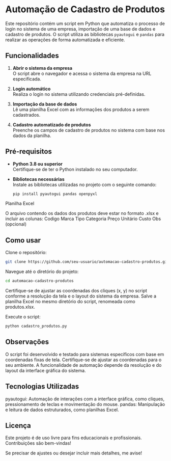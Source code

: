 # Automação de Cadastro de Produtos

Este repositório contém um script em Python que automatiza o processo de login no sistema de uma empresa, importação de uma base de dados e cadastro de produtos. O script utiliza as bibliotecas `pyautogui` e `pandas` para realizar as operações de forma automatizada e eficiente.

## Funcionalidades

1. **Abrir o sistema da empresa**  
   O script abre o navegador e acessa o sistema da empresa na URL especificada.
   
2. **Login automático**  
   Realiza o login no sistema utilizando credenciais pré-definidas.

3. **Importação da base de dados**  
   Lê uma planilha Excel com as informações dos produtos a serem cadastrados.

4. **Cadastro automatizado de produtos**  
   Preenche os campos de cadastro de produtos no sistema com base nos dados da planilha.

## Pré-requisitos

- **Python 3.8 ou superior**  
  Certifique-se de ter o Python instalado no seu computador.

- **Bibliotecas necessárias**  
  Instale as bibliotecas utilizadas no projeto com o seguinte comando:
  ```bash
  pip install pyautogui pandas openpyxl

Planilha Excel
    
O arquivo contendo os dados dos produtos deve estar no formato .xlsx e incluir as colunas:
    Codigo
    Marca
    Tipo
    Categoria
    Preço Unitário
    Custo
    Obs (opcional)


## Como usar

   Clone o repositório:
```bash
git clone https://github.com/seu-usuario/automacao-cadastro-produtos.git
```

Navegue até o diretório do projeto:
```bash
cd automacao-cadastro-produtos
```
Certifique-se de ajustar as coordenadas dos cliques (x, y) no script conforme a resolução da tela e o layout do sistema da empresa.
Salve a planilha Excel no mesmo diretório do script, renomeada como produtos.xlsx.

Execute o script:
```bash
python cadastro_produtos.py
```

## Observações

   O script foi desenvolvido e testado para sistemas específicos com base em coordenadas fixas de tela. Certifique-se de ajustar as coordenadas para o seu ambiente.
    A funcionalidade de automação depende da resolução e do layout da interface gráfica do sistema.

## Tecnologias Utilizadas

   pyautogui: Automação de interações com a interface gráfica, como cliques, pressionamento de teclas e movimentação do mouse.
    pandas: Manipulação e leitura de dados estruturados, como planilhas Excel.

## Licença

Este projeto é de uso livre para fins educacionais e profissionais. Contribuições são bem-vindas!

Se precisar de ajustes ou desejar incluir mais detalhes, me avise!
